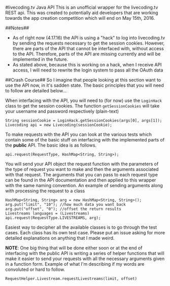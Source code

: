 #livecoding.tv Java API
This is an unofficial wrapper for the livecoding.tv REST api. This was created to potentially aid developers that are working towards the app creation competition which will end on May 15th, 2016. 

##Notes##
* As of right now (4.17.16) the API is using a "hack" to log into livecoding.tv by sending the requests necessary to get the session cookies. However, there are parts of the API that cannot be interfaced with, without access to the API. Therefore, parts of the API are missing currently and will be implemented in the future.
* As stated above, because this is working on a hack, when I receive API access, I will need to rewrite the login system to pass all the OAuth data


##Crash Course##
So I imagine that people looking at this section want to use the API now, in it's sadden state. The basic principles that you will need to follow are detailed below...

When interfacing with the API, you will need to (for now) use the `LoginHack` class to get the session cookies. The function `getSessionCookies` will take your username and password respectively (plain-text)

	String sessionCookie = LoginHack.getSessionCookies(args[0], args[1]);
    Livecoding api = new Livecoding(sessionCookie);

To make requests with the API you can look at the various tests which contain some of the basic stuff on interfacing with the implemented parts of the **public** API. The basic idea is as follows.

	api.request(RequestType, HashMap<String, String>);

You will send your API object the request function with the parameters of the type of request you want to make and then the arguments associated with that request. The arguments that you can pass to each request type can be found in the API documentation and then applied to this wrapper with the same naming convention. An example of sending arguments along with processing the request to a class

	HashMap<String, String> arg = new HashMap<String, String>();
    arg.put("limit", "10"); //how much data you want back
    arg.put("offset", "0"); //offset the return results
    Livestreams languages = (Livestreams) api.request(RequestType.LIVESTREAMS, arg);

Easiest way to decipher all the available classes is to go through the test cases. Each class has its own test case. Please put an issue asking for more detailed explanations on anything that I made weird.

**NOTE**: One big thing that will be done either soon or at the end of interfacing with the public API is writing a series of helper functions that will make it easier to send your requests with all the necessary arguments given in a function form. Example of what I'm describing if my words are convoluted or hard to follow.

	RequestHelper.Livestream.requestLivestreams(limit, offset)